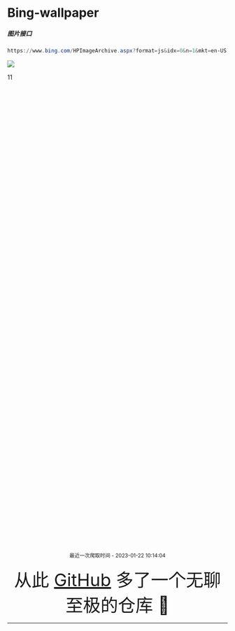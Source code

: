 # Bing-wallpaper

##### 图片接口

```powershell
https://www.bing.com/HPImageArchive.aspx?format=js&idx=0&n=1&mkt=en-US
```

 ![](https://s.cn.bing.net/th?id=OHR.HuggingKanga_EN-US2086666028_1920x1080.jpg)
 
<div style="text-align: left;
            width: 1920px; 
            height: 1080px; 
            background-image: url(https://s.cn.bing.net/th?id=OHR.ChineseSpringFestival2023_ZH-CN7281854882_1920x1080.jpg);">
		11
</div>

<p align='center' >
    <small>
        最近一次爬取时间 - 2023-01-22 10:14:04
    </small>
    <br>
    <br>
    <font size=7>
        <small>
            从此 <a href='https://github.com/'>GitHub</a> 多了一个无聊至极的仓库  🍳
        </small>
    </font>
</p>
<hr>
